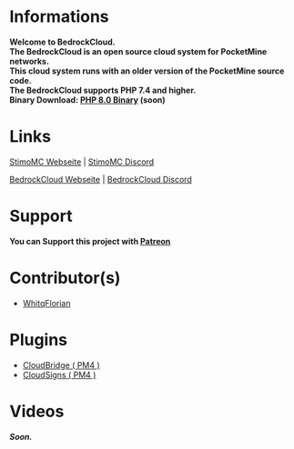 # Informations
**Welcome to BedrockCloud.**<br />
**The BedrockCloud is an open source cloud system for PocketMine networks.**<br />
**This cloud system runs with an older version of the PocketMine source code.**<br />
**The BedrockCloud supports PHP 7.4 and higher.**<br />
**Binary Download: <a href="https://bedrockcloud.eu/binary/php.zip">PHP 8.0 Binary</a> (soon)**

# Links
<a href="http://StimoMC.com">StimoMC Webseite</a> |
<a href="https://discord.gg/SBp7SEfg3c">StimoMC Discord</a>

<a href="https://bedrockcloud.eu">BedrockCloud Webseite</a> |
<a href="https://discord.gg/Bmbmn9Ms3S">BedrockCloud Discord</a>

# Support
**You can Support this project with <a href="https://www.patreon.com/bedrockcloud">Patreon</a>**

# Contributor(s)
* <a href="https://github.com/WhitqFlorian">WhitqFlorian</a>

# Plugins
* <a href="https://github.com/BedrockCloud/CloudBridge">CloudBridge ( PM4 )</a>
* <a href="https://github.com/BedrockCloud/CloudSigns">CloudSigns ( PM4 )</a>

# Videos
_**Soon.**_
